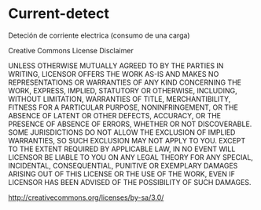 # Current-detect
Deteción de corriente electrica (consumo de una carga)

Creative Commons License Disclaimer

UNLESS OTHERWISE MUTUALLY AGREED TO BY THE PARTIES IN WRITING, LICENSOR OFFERS THE WORK AS-IS AND MAKES NO 
REPRESENTATIONS OR WARRANTIES OF ANY KIND CONCERNING THE WORK, EXPRESS, IMPLIED, STATUTORY OR OTHERWISE, 
INCLUDING, WITHOUT LIMITATION, WARRANTIES OF TITLE, MERCHANTIBILITY, FITNESS FOR A PARTICULAR PURPOSE, 
NONINFRINGEMENT, OR THE ABSENCE OF LATENT OR OTHER DEFECTS, ACCURACY, OR THE PRESENCE OF ABSENCE OF ERRORS, 
WHETHER OR NOT DISCOVERABLE. SOME JURISDICTIONS DO NOT ALLOW THE EXCLUSION OF IMPLIED WARRANTIES, 
SO SUCH EXCLUSION MAY NOT APPLY TO YOU. EXCEPT TO THE EXTENT REQUIRED BY APPLICABLE LAW, IN NO EVENT 
WILL LICENSOR BE LIABLE TO YOU ON ANY LEGAL THEORY FOR ANY SPECIAL, INCIDENTAL, CONSEQUENTIAL, PUNITIVE 
OR EXEMPLARY DAMAGES ARISING OUT OF THIS LICENSE OR THE USE OF THE WORK, EVEN IF LICENSOR HAS BEEN ADVISED 
OF THE POSSIBILITY OF SUCH DAMAGES.

http://creativecommons.org/licenses/by-sa/3.0/
